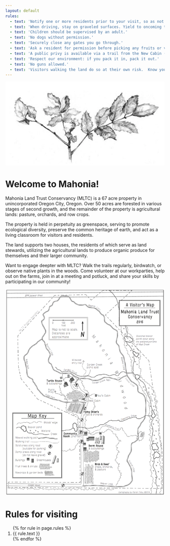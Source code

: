 ```yaml
---
layout: default
rules:
  - text: 'Notify one or more residents prior to your visit, so as not to surprise anyone or intrude.'
  - text: 'When driving, stay on graveled surfaces. Yield to oncoming traffic by backing up to reach a graveled surface suitable for passing (see map).'
  - text: 'Children should be supervised by an adult.'
  - text: 'No dogs without permission.'
  - text: 'Securely close any gates you go through.'
  - text: 'Ask a resident for permission before picking any fruits or vegetables.'
  - text: 'A public privy is available via a trail from the New Cabin (see map) or use the woods discretely.'
  - text: 'Respect our environment: if you pack it in, pack it out.'
  - text: 'No guns allowed.'
  - text: 'Visitors walking the land do so at their own risk.  Know your limits!'
---
```


<img src="/assets/img/branch.png" class="logo"/>

<h1 class="page-heading">Welcome to Mahonia!</h1>

Mahonia Land Trust Conservancy (MLTC) is a 67 acre property in unincorporated Oregon City, Oregon.  Over 50 acres are forested in various stages of second growth, and the remainder of the property is agricultural lands: pasture, orchards, and row crops.

The property is held in perpetuity as greenspace, serving to promote ecological diversity, preserve the common heritage of earth, and act as a living classroom for visitors and residents.

The land supports two houses, the residents of which serve as land stewards, utilizing the agricultural lands to produce organic produce for themselves and their larger community.

Want to engage deepter with MLTC?  Walk the trails regularly, birdwatch, or observe native plants in the woods.  Come volunteer at our workparties, help out on the farms, join in at a meeting and potluck, and share your skills by participating in our community!

<div class="buffer2">
  <div class="map-main">
    <img src="/assets/img/map-png.png" alt="Map of Mahonia">
  </div>  
  <div class="rules">
    <h1 class="page-heading">Rules for visiting</h1>
    <ol>
      {% for rule in page.rules %}
      <li>{{ rule.text }}</li>
      {% endfor %}
    </ol>    
  </div>
</div>